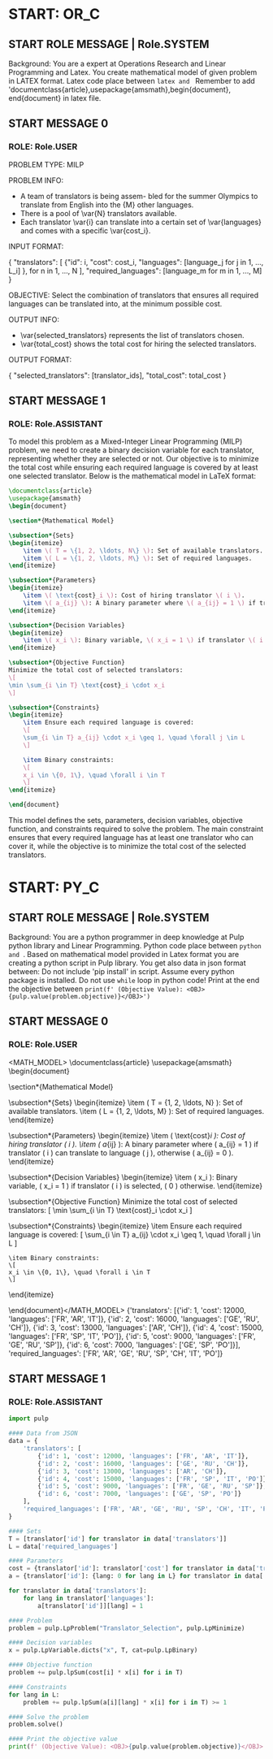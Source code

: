 # START: OR_C 
## START ROLE MESSAGE | Role.SYSTEM 
Background: You are a expert at Operations Research and Linear Programming and Latex. You create mathematical model of given problem in LATEX format. Latex code place between ```latex and ``` Remember to add 'documentclass{article},usepackage{amsmath},begin{document}, end{document} in latex file. 
## START MESSAGE 0 
### ROLE: Role.USER
<DESCRIPTION>
PROBLEM TYPE: MILP

PROBLEM INFO:

- A team of translators is being assem- bled for the summer Olympics to translate from English into the \{M} other languages.
- There is a pool of \var{N} translators available.
- Each translator \var{i} can translate into a certain set of \var{languages} and comes with a specific \var{cost_i}.

INPUT FORMAT: 

{
"translators": [
        {"id": i, 
         "cost": cost_i,
         "languages": [language_j for j in 1, ..., L_i]
        },
        for n in 1, ..., N
    ],
    "required_languages": [language_m for m in 1, ..., M]
}

OBJECTIVE: Select the combination of translators that ensures all required languages can be translated into, at the minimum possible cost.

OUTPUT INFO:

- \var{selected_translators} represents the list of translators chosen.
- \var{total_cost} shows the total cost for hiring the selected translators.

OUTPUT FORMAT:

{
    "selected_translators": [translator_ids],
    "total_cost": total_cost
}
</DESCRIPTION>


## START MESSAGE 1 
### ROLE: Role.ASSISTANT
To model this problem as a Mixed-Integer Linear Programming (MILP) problem, we need to create a binary decision variable for each translator, representing whether they are selected or not. Our objective is to minimize the total cost while ensuring each required language is covered by at least one selected translator. Below is the mathematical model in LaTeX format:

```latex
\documentclass{article}
\usepackage{amsmath}
\begin{document}

\section*{Mathematical Model}

\subsection*{Sets}
\begin{itemize}
    \item \( T = \{1, 2, \ldots, N\} \): Set of available translators.
    \item \( L = \{1, 2, \ldots, M\} \): Set of required languages.
\end{itemize}

\subsection*{Parameters}
\begin{itemize}
    \item \( \text{cost}_i \): Cost of hiring translator \( i \).
    \item \( a_{ij} \): A binary parameter where \( a_{ij} = 1 \) if translator \( i \) can translate to language \( j \), otherwise \( a_{ij} = 0 \).
\end{itemize}

\subsection*{Decision Variables}
\begin{itemize}
    \item \( x_i \): Binary variable, \( x_i = 1 \) if translator \( i \) is selected, \( 0 \) otherwise.
\end{itemize}

\subsection*{Objective Function}
Minimize the total cost of selected translators:
\[
\min \sum_{i \in T} \text{cost}_i \cdot x_i
\]

\subsection*{Constraints}
\begin{itemize}
    \item Ensure each required language is covered:
    \[
    \sum_{i \in T} a_{ij} \cdot x_i \geq 1, \quad \forall j \in L
    \]

    \item Binary constraints:
    \[
    x_i \in \{0, 1\}, \quad \forall i \in T
    \]
\end{itemize}

\end{document}
```

This model defines the sets, parameters, decision variables, objective function, and constraints required to solve the problem. The main constraint ensures that every required language has at least one translator who can cover it, while the objective is to minimize the total cost of the selected translators.

# START: PY_C 
## START ROLE MESSAGE | Role.SYSTEM 
Background: You are a python programmer in deep knowledge at Pulp python library and Linear Programming. Python code place between ```python and ```. Based on mathematical model provided in Latex format you are creating a python script in Pulp library. You get also data in json format between: <DATA></DATA> Do not include 'pip install' in script. Assume every python package is installed. Do not use `while` loop in python code! Print at the end the objective between <OBJ></OBJ> `print(f' (Objective Value): <OBJ>{pulp.value(problem.objective)}</OBJ>')` 
## START MESSAGE 0 
### ROLE: Role.USER
<MATH_MODEL>
\documentclass{article}
\usepackage{amsmath}
\begin{document}

\section*{Mathematical Model}

\subsection*{Sets}
\begin{itemize}
    \item \( T = \{1, 2, \ldots, N\} \): Set of available translators.
    \item \( L = \{1, 2, \ldots, M\} \): Set of required languages.
\end{itemize}

\subsection*{Parameters}
\begin{itemize}
    \item \( \text{cost}_i \): Cost of hiring translator \( i \).
    \item \( a_{ij} \): A binary parameter where \( a_{ij} = 1 \) if translator \( i \) can translate to language \( j \), otherwise \( a_{ij} = 0 \).
\end{itemize}

\subsection*{Decision Variables}
\begin{itemize}
    \item \( x_i \): Binary variable, \( x_i = 1 \) if translator \( i \) is selected, \( 0 \) otherwise.
\end{itemize}

\subsection*{Objective Function}
Minimize the total cost of selected translators:
\[
\min \sum_{i \in T} \text{cost}_i \cdot x_i
\]

\subsection*{Constraints}
\begin{itemize}
    \item Ensure each required language is covered:
    \[
    \sum_{i \in T} a_{ij} \cdot x_i \geq 1, \quad \forall j \in L
    \]

    \item Binary constraints:
    \[
    x_i \in \{0, 1\}, \quad \forall i \in T
    \]
\end{itemize}

\end{document}</MATH_MODEL>
<DATA>
{'translators': [{'id': 1, 'cost': 12000, 'languages': ['FR', 'AR', 'IT']}, {'id': 2, 'cost': 16000, 'languages': ['GE', 'RU', 'CH']}, {'id': 3, 'cost': 13000, 'languages': ['AR', 'CH']}, {'id': 4, 'cost': 15000, 'languages': ['FR', 'SP', 'IT', 'PO']}, {'id': 5, 'cost': 9000, 'languages': ['FR', 'GE', 'RU', 'SP']}, {'id': 6, 'cost': 7000, 'languages': ['GE', 'SP', 'PO']}], 'required_languages': ['FR', 'AR', 'GE', 'RU', 'SP', 'CH', 'IT', 'PO']}</DATA>


## START MESSAGE 1 
### ROLE: Role.ASSISTANT
```python
import pulp

#### Data from JSON
data = {
    'translators': [
        {'id': 1, 'cost': 12000, 'languages': ['FR', 'AR', 'IT']},
        {'id': 2, 'cost': 16000, 'languages': ['GE', 'RU', 'CH']},
        {'id': 3, 'cost': 13000, 'languages': ['AR', 'CH']},
        {'id': 4, 'cost': 15000, 'languages': ['FR', 'SP', 'IT', 'PO']},
        {'id': 5, 'cost': 9000, 'languages': ['FR', 'GE', 'RU', 'SP']},
        {'id': 6, 'cost': 7000, 'languages': ['GE', 'SP', 'PO']}
    ],
    'required_languages': ['FR', 'AR', 'GE', 'RU', 'SP', 'CH', 'IT', 'PO']
}

#### Sets
T = [translator['id'] for translator in data['translators']]
L = data['required_languages']

#### Parameters
cost = {translator['id']: translator['cost'] for translator in data['translators']}
a = {translator['id']: {lang: 0 for lang in L} for translator in data['translators']}

for translator in data['translators']:
    for lang in translator['languages']:
        a[translator['id']][lang] = 1

#### Problem
problem = pulp.LpProblem("Translator_Selection", pulp.LpMinimize)

#### Decision variables
x = pulp.LpVariable.dicts("x", T, cat=pulp.LpBinary)

#### Objective function
problem += pulp.lpSum(cost[i] * x[i] for i in T)

#### Constraints
for lang in L:
    problem += pulp.lpSum(a[i][lang] * x[i] for i in T) >= 1

#### Solve the problem
problem.solve()

#### Print the objective value
print(f' (Objective Value): <OBJ>{pulp.value(problem.objective)}</OBJ>')
```

